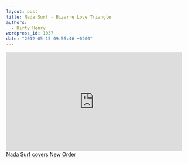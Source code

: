 ```yaml
---
layout: post
title: Nada Surf - Bizarre Love Triangle
authors:
  - Dirty Henry
wordpress_id: 1037
date: "2012-05-15 09:55:46 +0200"
---
```


<iframe frameborder="no" width="480" height="270" scrolling="no" src="http://www.avclub.com/video_embed/?id=70702"></iframe>
<a href="http://www.avclub.com/articles/nada-surf-covers-new-order,70702/" target="_blank" title="Nada Surf covers New Order">Nada Surf covers New Order</a>

